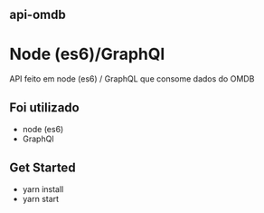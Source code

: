 ## api-omdb

# Node (es6)/GraphQl

API feito em node (es6) / GraphQL que consome dados do OMDB

## Foi utilizado
* node (es6)
* GraphQl

## Get Started

*  yarn install
*  yarn start